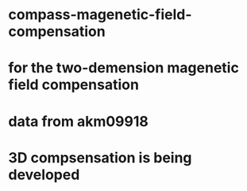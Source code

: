 # compass-magenetic-field-compensation
# for the two-demension magenetic field compensation
# data from akm09918
# 3D compsensation is being developed
